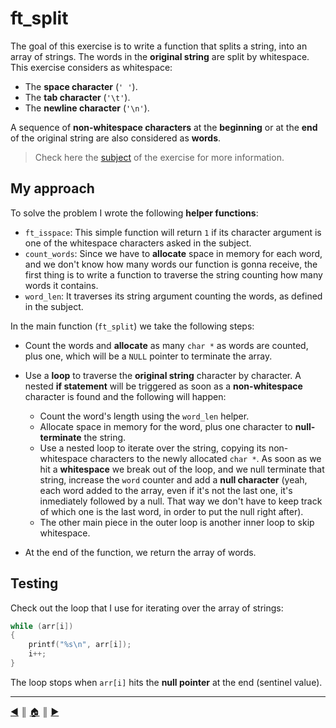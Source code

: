 # ft_split
The goal of this exercise is to write a function that splits a string, into an array of strings. The words in the **original string** are split by whitespace. This exercise considers as whitespace:

* The **space character** (`' '`).
* The **tab character** (`'\t'`).
* The **newline character** (`'\n'`).

A sequence of **non-whitespace characters** at the **beginning** or at the **end** of the original string are also considered as **words**.

> Check here the [subject](https://github.com/lifeBalance/c_exam/blob/main/04/ft_split/subject.en.txt) of the exercise for more information.

## My approach
To solve the problem I wrote the following **helper functions**:

* `ft_isspace`: This simple function will return `1` if its character argument is one of the whitespace characters asked in the subject.
* `count_words`: Since we have to **allocate** space in memory for each word, and we don't know how many words our function is gonna receive, the first thing is to write a function to traverse the string counting how many words it contains.
* `word_len`: It traverses its string argument counting the words, as defined in the subject.

In the main function (`ft_split`) we take the following steps:

* Count the words and **allocate** as many `char *` as words are counted, plus one, which will be a `NULL` pointer to terminate the array.
* Use a **loop** to traverse the **original string** character by character. A nested **if statement** will be triggered as soon as a **non-whitespace** character is found and the following will happen:

    * Count the word's length using the `word_len` helper.
    * Allocate space in memory for the word, plus one character to **null-terminate** the string.
    * Use a nested loop to iterate over the string, copying its non-whitespace characters to the newly allocated `char *`. As soon as we hit a **whitespace** we break out of the loop, and we null terminate that string, increase the `word` counter and add a **null character** (yeah, each word added to the array, even if it's not the last one, it's inmediately followed by a null. That way we don't have to keep track of which one is the last word, in order to put the null right after).
    * The other main piece in the outer loop is another inner loop to skip whitespace.

* At the end of the function, we return the array of words.

## Testing
Check out the loop that I use for iterating over the array of strings:
```c
while (arr[i])
{
    printf("%s\n", arr[i]);
    i++;
}
```

The loop stops when `arr[i]` hits the **null pointer** at the end (sentinel value).

---
[:arrow_backward:][back] ║ [:house:][home] ║ [:arrow_forward:][next]

<!-- navigation -->
[home]: ../../README.md
[back]: ../index.md
[next]: ./rostring.md